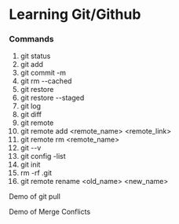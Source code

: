 # Learning Git/Github

### Commands
1. git status
2. git add 
3. git commit -m 
4. git rm --cached
5. git restore
6. git restore --staged
7. git log
8. git diff
9. git remote
10. git remote add <remote_name> <remote_link>
11. git remote rm <remote_name>
12. git --v
13. git config -list
14. git init
15. rm -rf .git
16. git remote rename <old_name> <new_name>

Demo of git pull

Demo of Merge Conflicts
